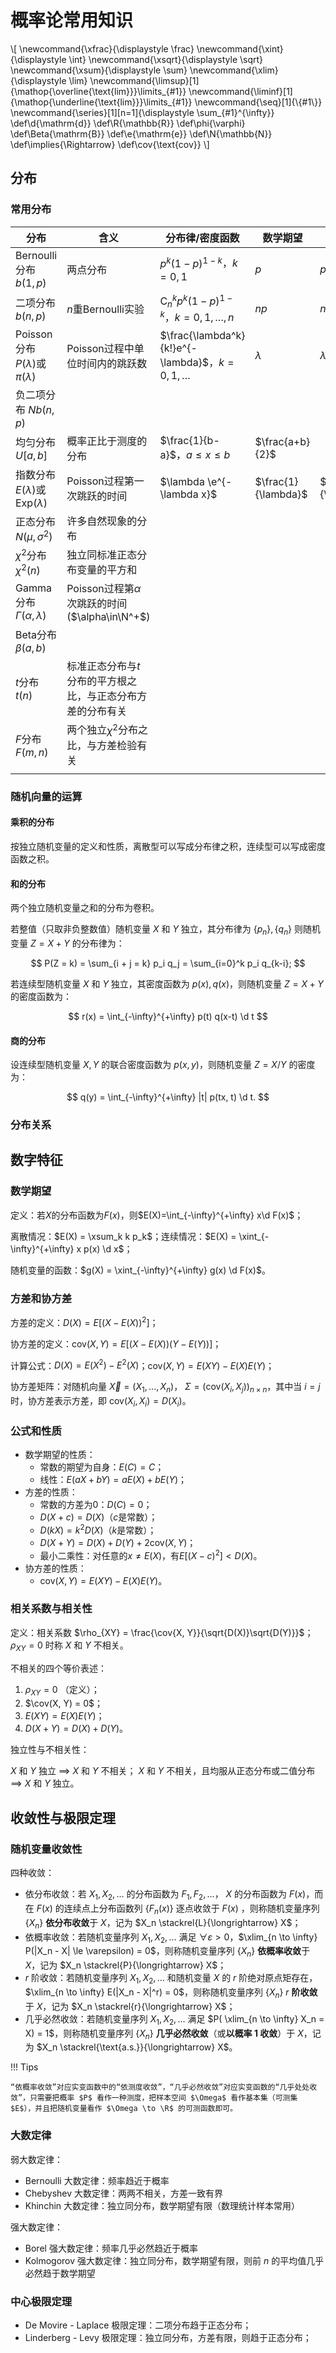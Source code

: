 # 概率论常用知识

<div class="hidden-latex">
\[
\newcommand{\xfrac}{\displaystyle \frac}
\newcommand{\xint}{\displaystyle \int}
\newcommand{\xsqrt}{\displaystyle \sqrt}
\newcommand{\xsum}{\displaystyle \sum}
\newcommand{\xlim}{\displaystyle \lim}
\newcommand{\limsup}[1]{\mathop{\overline{\text{lim}}}\limits_{#1}}
\newcommand{\liminf}[1]{\mathop{\underline{\text{lim}}}\limits_{#1}}
\newcommand{\seq}[1]{\{#1\}}
\newcommand{\series}[1][n=1]{\displaystyle \sum_{#1}^{\infty}}
\def\d{\mathrm{d}}
\def\R{\mathbb{R}}
\def\phi{\varphi}
\def\Beta{\mathrm{B}}
\def\e{\mathrm{e}}
\def\N{\mathbb{N}}
\def\implies{\Rightarrow}
\def\cov{\text{cov}}
\]
</div>

## 分布

### 常用分布

| 分布                                         | 含义                                                        | 分布律/密度函数                                   | 数学期望            | 方差                  |
| -------------------------------------------- | ----------------------------------------------------------- | ------------------------------------------------- | ------------------- | --------------------- |
| Bernoulli分布 $b(1,p)$                       | 两点分布                                                    | $p^k(1-p)^{1-k}$，$k=0,1$                         | $p$                 | $p(1-p)$              |
| 二项分布 $b(n,p)$                            | $n$重Bernoulli实验                                          | $\mathrm{C}_n^kp^k(1-p)^{1-k}$，$k=0,1,\dots,n$   | $np$                | $np(1-p)$             |
| Poisson分布 $P(\lambda)$或$\pi(\lambda)$     | Poisson过程中单位时间内的跳跃数                             | $\frac{\lambda^k}{k!}e^{-\lambda}$，$k=0,1,\dots$ | $\lambda$           | $\lambda$             |
| 负二项分布 $Nb(n,p)$                         |                                                             |                                                   |                     |                       |
| 均匀分布 $U[a, b]$                           | 概率正比于测度的分布                                        | $\frac{1}{b-a}$，$a\le x\le b$                    | $\frac{a+b}{2}$     |                       |
| 指数分布 $E(\lambda)$或$\text{Exp}(\lambda)$ | Poisson过程第一次跳跃的时间                                 | $\lambda \e^{-\lambda x}$                         | $\frac{1}{\lambda}$ | $\frac{1}{\lambda^2}$ |
| 正态分布 $N(\mu,\sigma^2)$                   | 许多自然现象的分布                                          |                                                   |                     |                       |
| $\chi^2$分布 $\chi^2(n)$                     | 独立同标准正态分布变量的平方和                              |                                                   |                     |                       |
| Gamma分布 $\Gamma(\alpha,\lambda)$           | Poisson过程第$\alpha$次跳跃的时间($\alpha\in\N^+$)          |                                                   |                     |                       |
| Beta分布 $\beta(a, b)$                       |                                                             |                                                   |                     |                       |
| $t$分布 $t(n)$                               | 标准正态分布与$t$分布的平方根之比，与正态分布方差的分布有关 |                                                   |                     |                       |
| $F$分布 $F(m,n)$                             | 两个独立$\chi^2$分布之比，与方差检验有关                    |                                                   |                     |                       |
|                                              |                                                             |                                                   |                     |                       |

### 随机向量的运算

#### 乘积的分布

按独立随机变量的定义和性质，离散型可以写成分布律之积，连续型可以写成密度函数之积。

#### 和的分布

两个独立随机变量之和的分布为卷积。

若整值（只取非负整数值）随机变量 $X$ 和 $Y$ 独立，其分布律为 $\{p_n\}, \{q_n\}$ 则随机变量 $Z = X + Y$ 的分布律为：

$$
P(Z = k) = \sum_{i + j = k} p_i q_j = \sum_{i=0}^k p_i q_{k-i};
$$

若连续型随机变量 $X$ 和 $Y$ 独立，其密度函数为 $p(x), q(x)$，则随机变量 $Z = X + Y$ 的密度函数为：

$$
r(x) = \int_{-\infty}^{+\infty} p(t) q(x-t) \d t
$$

#### 商的分布

设连续型随机变量 $X, Y$ 的联合密度函数为 $p(x, y)$，则随机变量 $Z = X/Y$ 的密度为：

$$
q(y) = \int_{-\infty}^{+\infty} |t| p(tx, t) \d t.
$$

### 分布关系

## 数字特征

### 数学期望

定义：若$X$的分布函数为$F(x)$，则$E(X)=\int_{-\infty}^{+\infty} x\d F(x)$；

离散情况：$E(X) = \xsum_k k p_k$；连续情况：$E(X) = \xint_{-\infty}^{+\infty} x p(x) \d x$；

随机变量的函数：$g(X) = \xint_{-\infty}^{+\infty} g(x) \d F(x)$。

### 方差和协方差

方差的定义：$D(X) = E[(X - E(X))^2]$；

协方差的定义：$\text{cov}(X, Y) = E[(X-E(X))(Y-E(Y))]$；

计算公式：$D(X) = E(X^2) - E^2(X)$；$\text{cov}(X, Y) = E(XY) - E(X)E(Y)$；

协方差矩阵：对随机向量 $\vec{X} = (X_1, \dots, X_n)$， $\Sigma = (\text{cov}(X_i, X_j))_{n \times n}$，其中当 $i = j$ 时，协方差表示方差，即 $\text{cov}(X_i, X_i) = D(X_i)$。

### 公式和性质

* 数学期望的性质：
    * 常数的期望为自身：$E(C) = C$；
    * 线性：$E(aX+bY) = aE(X) + bE(Y)$；
* 方差的性质：
    * 常数的方差为0：$D(C) = 0$；
    * $D(X+c) = D(X)$（$c$是常数）；
    * $D(kX) = k^2 D(X)$（$k$是常数）；
    * $D(X + Y) = D(X) + D(Y) + 2 \text{cov}(X, Y)$；
    * 最小二乘性：对任意的$x \ne E(X)$，有$E[(X-c)^2] < D(X)$。
* 协方差的性质：
    * $\text{cov}(X, Y) = E(XY) - E(X)E(Y)$。

### 相关系数与相关性

定义：相关系数 $\rho_{XY} = \frac{\cov{X, Y}}{\sqrt{D(X)}\sqrt{D(Y)}}$； $\rho_{XY} = 0$ 时称 $X$ 和 $Y$ 不相关。

不相关的四个等价表述：

1.  $\rho_{XY} = 0$ （定义）；
2. $\cov(X, Y) = 0$；
3. $E(XY) = E(X)E(Y)$；
4. $D(X + Y) = D(X) + D(Y)$。

独立性与不相关性：

$X$ 和 $Y$ 独立 $\implies$ $X$ 和 $Y$ 不相关；
$X$ 和 $Y$ 不相关，且均服从正态分布或二值分布 $\implies$ $X$ 和 $Y$ 独立。
    
## 收敛性与极限定理

### 随机变量收敛性

四种收敛：

* 依分布收敛：若 $X_1, X_2, \dots$ 的分布函数为 $F_1, F_2, \dots$， $X$ 的分布函数为 $F(x)$，而在 $F(x)$ 的连续点上分布函数列 $\{ F_n(x) \}$ 逐点收敛于 $F(x)$ ，则称随机变量序列 $\{X_n\}$ **依分布收敛**于 $X$，记为 $X_n \stackrel{L}{\longrightarrow} X$；
* 依概率收敛：若随机变量序列 $X_1, X_2, \dots$ 满足 $\forall \varepsilon > 0$，$\xlim_{n \to \infty} P(|X_n - X| \le \varepsilon) = 0$，则称随机变量序列 $\{X_n\}$ **依概率收敛**于 $X$，记为 $X_n \stackrel{P}{\longrightarrow} X$；
* $r$ 阶收敛：若随机变量序列 $X_1, X_2, \dots$ 和随机变量 $X$ 的 $r$ 阶绝对原点矩存在，$\xlim_{n \to \infty} E(|X_n - X|^r) = 0$，则称随机变量序列 $\{X_n\}$ $r$ **阶收敛**于 $X$，记为 $X_n \stackrel{r}{\longrightarrow} X$；
* 几乎必然收敛：若随机变量序列 $X_1, X_2, \dots$ 满足 $P( \xlim_{n \to \infty} X_n = X) = 1$，则称随机变量序列 $\{X_n\}$ **几乎必然收敛**（或**以概率 1 收敛**）于 $X$，记为 $X_n \stackrel{\text{a.s.}}{\longrightarrow} X$。

!!! Tips

    “依概率收敛”对应实变函数中的“依测度收敛”，“几乎必然收敛”对应实变函数的“几乎处处收敛”，只需要把概率 $P$ 看作一种测度，把样本空间 $\Omega$ 看作基本集（可测集 $E$），并且把随机变量看作 $\Omega \to \R$ 的可测函数即可。

### 大数定律

弱大数定律：

* Bernoulli 大数定律：频率趋近于概率
* Chebyshev 大数定律：两两不相关，方差一致有界
* Khinchin 大数定律：独立同分布，数学期望有限（数理统计样本常用）

强大数定律：

* Borel 强大数定律：频率几乎必然趋近于概率
* Kolmogorov 强大数定律：独立同分布，数学期望有限，则前 $n$ 的平均值几乎必然趋于数学期望

### 中心极限定理

* De Movire - Laplace 极限定理：二项分布趋于正态分布；
* Linderberg - Levy 极限定理：独立同分布，方差有限，则趋于正态分布；
